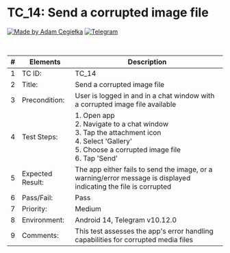 # TC_14: Send a corrupted image file

[![Made by Adam Cegiełka](https://img.shields.io/badge/made%20by%20-Adam%20Cegielka-blue.svg?style=flat-square)](https://adamcegielka.pl)
[![Telegram](https://img.shields.io/badge/Testing%20App-Telegram-24A1DE.svg?logo=telegram)](https://web.telegram.org)

<br>

| # | Elements | Description |
| --- | --- | --- |
| 1 | TC ID: | TC_14 |
| 2 | Title: | Send a corrupted image file |
| 3 | Precondition: | User is logged in and in a chat window with a corrupted image file available |
| 4 | Test Steps: | 1. Open app<br>2. Navigate to a chat window<br>3. Tap the attachment icon<br>4. Select 'Gallery'<br>5. Choose a corrupted image file<br>6. Tap 'Send' |
| 5 | Expected Result: | The app either fails to send the image, or a warning/error message is displayed indicating the file is corrupted |
| 6 | Pass/Fail: | Pass |
| 7 | Priority: | Medium |
| 8 | Environment: | Android 14, Telegram v10.12.0  |
| 9 | Comments: | This test assesses the app's error handling capabilities for corrupted media files |
